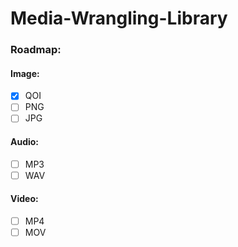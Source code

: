 # Media-Wrangling-Library

### Roadmap:

#### Image:
- [x] QOI
- [ ] PNG
- [ ] JPG

#### Audio:
- [ ] MP3
- [ ] WAV

#### Video:
- [ ] MP4
- [ ] MOV
